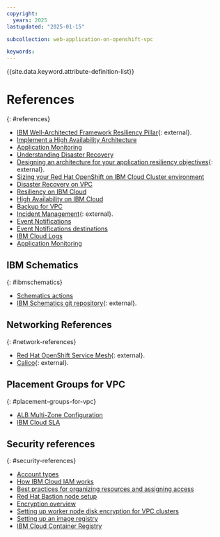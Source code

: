 ```yaml
---
copyright:
  years: 2025
lastupdated: "2025-01-15"

subcollection: web-application-on-openshift-vpc

keywords:
---
```

{{site.data.keyword.attribute-definition-list}}

# References
{: #references}

- [IBM Well-Architected Framework Resiliency Pillar](https://www.ibm.com/architectures/well-architected/resiliency){: external}.
- [Implement a High Availability Architecture](/docs/resiliency?topic=resiliency-high-availability-design&locale=en)
- [Application Monitoring](/docs/monitoring?topic=monitoring-getting-started)
- [Understanding Disaster Recovery](/docs/overview?topic=overview-understanding-dr)
- [Designing an architecture for your application resiliency objectives](https://www.ibm.com/architectures/well-architected/resiliency){: external}.
- [Sizing your Red Hat OpenShift on IBM Cloud Cluster environment](/docs/openshift?topic=openshift-strategy)
- [Disaster Recovery on VPC](/docs/ha-infrastructure?topic=ha-infrastructure-ha-dr-backup-restore)
- [Resiliency on IBM Cloud](/docs/resiliency?topic=resiliency-resiliency-overview)
- [High Availability on IBM Cloud](/docs/resiliency?topic=resiliency-understanding-ha)
- [Backup for VPC](/docs/vpc?topic=vpc-backup-service-about)
- [Incident Management](https://www.ibm.com/cloud/architecture/architectures/incidentManagementDomain/){: external}.
- [Event Notifications](/docs/event-notifications?topic=event-notifications-getting-started)
- [Event Notifications destinations](/docs/event-notifications?topic=event-notifications-en-destinations-servicenow)
- [IBM Cloud Logs](/docs/cloud-logs?topic=cloud-logs-getting-started)
- [Application Monitoring](/docs/monitoring?topic=monitoring-getting-started)

## IBM Schematics
{: #ibmschematics}

- [Schematics actions](/docs/schematics?topic=schematics-sc-actions)
- [IBM Schematics git repository](https://github.com/Cloud-Schematics/){: external}.

## Networking References
{: #network-references}

- [Red Hat OpenShift Service Mesh](https://www.redhat.com/en/technologies/cloud-computing/openshift/what-is-openshift-service-mesh){: external}.
- [Calico](https://github.com/projectcalico/calico){: external}.

## Placement Groups for VPC
{: #placement-groups-for-vpc}

- [ALB Multi-Zone Configuration](/docs/vpc?topic=vpc-load-balancers-about&interface=api#mzr-support)
- [IBM Cloud SLA](https://www.ibm.com/support/customer/csol/terms/?id=i126-9268&lc=en#detail-document)

## Security references
{: #security-references}

- [Account types](/docs/account?topic=account-accounts&interface=ui)
- [How IBM Cloud IAM works](/docs/account?topic=account-iamoverview)
- [Best practices for organizing resources and assigning access](/docs/account?topic=account-account_setup&interface=ui)
- [Red Hat Bastion node setup](https://cloud.ibm.com/docs/vmwaresolutions?topic=vmwaresolutions-openshift-runbook-runbook-bastion-intro)
- [Encryption overview](/docs/openshift?topic=openshift-encryption)
- [Setting up worker node disk encryption for VPC clusters](/docs/openshift?topic=openshift-encryption-vpc-worker-disks)
- [Setting up an image registry](/docs/openshift?topic=openshift-registry)
- [IBM Cloud Container Registry](/docs/Registry?topic=Registry-getting-started)
